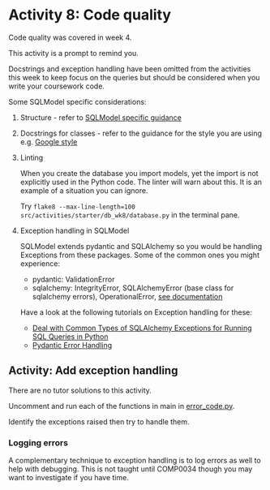 # Activity 8: Code quality

Code quality was covered in week 4.

This activity is a prompt to remind you.

Docstrings and exception handling have been omitted from the activities this week to keep focus on the queries but
should be considered when you write your coursework code.

Some SQLModel specific considerations:

1. Structure - refer to [SQLModel specific guidance](https://sqlmodel.tiangolo.com/tutorial/code-structure/?h=structure)
2. Docstrings for classes - refer to the guidance for the style you are using
   e.g. [Google style](https://google.github.io/styleguide/pyguide.html#384-classes)
3. Linting

   When you create the database you import models, yet the import is not explicitly used in the Python code. The linter
   will warn about this. It is an example of a situation you can ignore.

   Try `flake8 --max-line-length=100 src/activities/starter/db_wk8/database.py` in the terminal pane.

4. Exception handling in SQLModel

   SQLModel extends pydantic and SQLAlchemy so you would be handling Exceptions from these packages. Some of the common
   ones you might experience:

    - pydantic: ValidationError
    - sqlalchemy: IntegrityError, SQLAlchemyError (base class for sqlalchemy errors),
      OperationalError, [see documentation](https://docs.sqlalchemy.org/en/20/core/exceptions.html)

   Have a look at the following tutorials on Exception handling for these:

    - [Deal with Common Types of SQLAlchemy Exceptions for Running SQL Queries in Python](https://plainenglish.io/blog/deal-with-common-types-of-sqlalchemy-exceptions-for-running-sql-queries-in-python-9ec8db)
    - [Pydantic Error Handling](https://docs.pydantic.dev/latest/errors/errors/)


## Activity: Add exception handling

There are no tutor solutions to this activity.

Uncomment and run each of the functions in main in [error_code.py](../../src/activities/starter/db_wk8/error_code.py).

Identify the exceptions raised then try to handle them.

### Logging errors
A complementary technique to exception handling is to log errors as well to help with debugging. This is not taught
until COMP0034 though you may want to investigate if you have time.